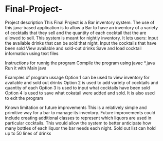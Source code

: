 # Final-Project-

Project description 
    This Final Project is a Bar inventory system. The use of this java-based application is to allow a Bar to have an inventory of a variety of cocktails that they sell and the quantity of each cocktail that the are allowed to sell. This system is meant for nightly inventory. 
    It lets users:
        Input the available drinks that can be sold that night.
        Input the cocktails that have been sold 
        View available and sold-out drinks 
        Save and load cocktail information using text files

Instructions for runnig the program 
    Compile the program using javac *.java
    Run it with Main java

Examples of program ussage 
    Option 1 can be used to view inventory for available and sold out drinks 
    Option 2 is used to add variety of cocktails and quantity of each 
    Option 3 is used to input what cocktails have been sold
    Option 4 is used to save what cokatail were added and sold. It is also used to exit the program 

Known limitation or future improvements 
    This is a relatively simple and primitive way for a bar to manage its inventory. Future improvements could include creating additional classes to represent which liquors are used in particular cocktails. This would allow the system to better anticipate how many bottles of each liquor the bar needs each night.
    Sold out list can hold up to 50 lines of drinks
    


